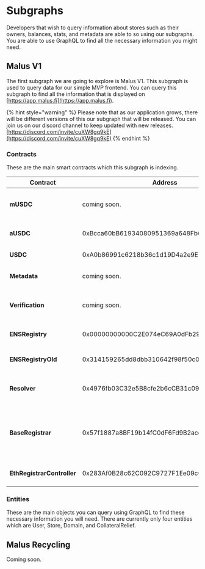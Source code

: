 # Subgraphs

Developers that wish to query information about stores such as their owners, balances, stats, and metadata are able to so using our subgraphs. You are able to use GraphQL to find all the necessary information you might need.&#x20;

## Malus V1

The first subgraph we are going to explore is Malus V1. This subgraph is used to query data for our simple MVP frontend. You can query this subgraph to find all the information that is displayed on [https://app.malus.fi](https://app.malus.fi).

{% hint style="warning" %}
Please note that as our application grows, there will be different versions of this our subgraph that will be released. You can join us on our discord channel to keep updated with new releases. [https://discord.com/invite/cuXW8gq9kE](https://discord.com/invite/cuXW8gq9kE)
{% endhint %}

### Contracts

These are the main smart contracts which this subgraph is indexing.

| Contract                   | Address                                    | Description                                                                                                                    |
| -------------------------- | ------------------------------------------ | ------------------------------------------------------------------------------------------------------------------------------ |
| **mUSDC**                  | coming soon.                               | The main contract for Malus's mUSDC token and where all stores are deployed.                                                   |
| **aUSDC**                  | 0xBcca60bB61934080951369a648Fb03DF4F96263C | The main contract for Aave's Version 2 aUSDC Token.                                                                            |
| **USDC**                   | 0xA0b86991c6218b36c1d19D4a2e9Eb0cE3606eB48 | The main contract for the USDC token.                                                                                          |
| **Metadata**               | coming soon.                               | The contract where all store's metadata gets updated.                                                                          |
| **Verification**           | coming soon.                               | The contract where verification is added and removed for all ENS names.                                                        |
| **ENSRegistry**            | 0x00000000000C2E074eC69A0dFb2997BA6C7d2e1e | The main contract for all ENS lookups and subdomain nodes.                                                                     |
| **ENSRegistryOld**         | 0x314159265dd8dbb310642f98f50c066173c1259b | The old ENS registry contract for all earlier names.                                                                           |
| **Resolver**               | 0x4976fb03C32e5B8cfe2b6cCB31c09Ba78EBaBa41 | The main contract that is the public resolver for all ENS names.                                                               |
| **BaseRegistrar**          | 0x57f1887a8BF19b14fC0dF6Fd9B2acc9Af147eA85 | The base registrar contract that is called by the EthRegistrarController to transfer ownership of a ENS name to the new owner. |
| **EthRegistrarController** | 0x283Af0B28c62C092C9727F1Ee09c02CA627EB7F5 | The main contract where all new ENS names are registered.                                                                      |



### Entities&#x20;

These are the main objects you can query using GraphQL to find these necessary information you will need. There are currently only four entities which are User, Store, Domain, and CollateralRelief.





## Malus Recycling

Coming soon.&#x20;




